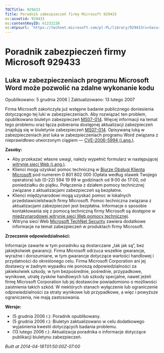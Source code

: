 ```yaml
---
TOCTitle: 929433
Title: Poradnik zabezpieczeń firmy Microsoft 929433
ms:assetid: 929433
ms:contentKeyID: 61232238
ms:mtpsurl: 'https://technet.microsoft.com/pl-PL/library/929433(v=Security.10)'
---
```


Poradnik zabezpieczeń firmy Microsoft 929433
============================================

Luka w zabezpieczeniach programu Microsoft Word może pozwolić na zdalne wykonanie kodu
--------------------------------------------------------------------------------------

Opublikowano: 5 grudnia 2006 | Zaktualizowano: 13 lutego 2007

Firma Microsoft zakończyła już wstępne badanie publicznego doniesienia dotyczącego tej luki w zabezpieczeniach. Aby rozwiązać ten problem, opublikowano biuletyn zabezpieczeń [MS07-014](http://technet.microsoft.com/security/bulletin/ms07-014). Więcej informacji na temat tego problemu oraz łącza pobierania dostępnej aktualizacji zabezpieczeń znajdują się w biuletynie zabezpieczeń [MS07-014](http://technet.microsoft.com/security/bulletin/ms07-014). Opisywaną luką w zabezpieczeniach jest luka w zabezpieczeniach programu Word związana z nieprawidłowo utworzonym ciągiem — [CVE-2006-5994 (j.ang.)](http://www.cve.mitre.org/cgi-bin/cvename.cgi?name=cve-2006-5994).

**Zasoby:**

-   Aby przekazać własne uwagi, należy wypełnić formularz w następującej [witrynie sieci Web (j.ang.)](https://support.microsoft.com/common/survey.aspx?scid=sw;en;1257&amp;showpage=1&amp;ws=technet&amp;sd=tech).
-   Klienci mogą uzyskać pomoc techniczną w [Biurze Obsługi Klienta Microsoft](http://support.microsoft.com/contactus/?ws=support) pod numerem 0 801 802 000 (Opłata według stawek Twojego operatora) lub (0-22) 594 19 99 w godzinach od 9:00 do 17:00, od poniedziałku do piątku. Połączenia z działem pomocy technicznej związane z aktualizacjami zabezpieczeń są bezpłatne.
-   Klienci międzynarodowi mogą uzyskać pomoc w lokalnych przedstawicielstwach firmy Microsoft. Pomoc techniczna związana z aktualizacjami zabezpieczeń jest bezpłatna. Informacje o sposobie kontaktowania się z pomocą techniczną firmy Microsoft są dostępne w [międzynarodowej witrynie sieci Web pomocy technicznej](http://go.microsoft.com/fwlink/?linkid=21155).
-   Witryna sieci Web [Microsoft TechNet Security](http://www.microsoft.com/poland/technet/security/) zawiera dodatkowe informacje na temat zabezpieczeń w produktach firmy Microsoft.

**Zrzeczenie odpowiedzialności:**

Informacje zawarte w tym poradniku są dostarczane „tak jak są”, bez jakiejkolwiek gwarancji. Firma Microsoft odrzuca wszelkie gwarancje, wyraźne i dorozumiane, w tym gwarancje dotyczące wartości handlowej i przydatności do określonego celu. Firma Microsoft Corporation ani jej dostawcy w żadnym wypadku nie ponoszą odpowiedzialności za jakiekolwiek szkody, w tym bezpośrednie, pośrednie, przypadkowe, wynikowe, utratę zysków handlowych lub szkody specjalne, nawet jeżeli firmę Microsoft Corporation lub jej dostawców powiadomiono o możliwości zaistnienia takich szkód. W niektórych stanach wyłączenie lub ograniczenie odpowiedzialności za straty wynikowe lub przypadkowe, a więc i powyższe ograniczenia, nie mają zastosowania.

**Wersje:**

-   (5 grudnia 2006 r.): Poradnik opublikowany.
-   (5 grudnia 2006 r.): Biuletyn zaktualizowano w celu dodatkowego wyjaśnienia kwestii dotyczących badania problemu.
-   (13 lutego 2006 r.): Aktualizacja poradnika o informacje dotyczące publikacji biuletynu zabezpieczeń.

*Built at 2014-04-18T01:50:00Z-07:00*
